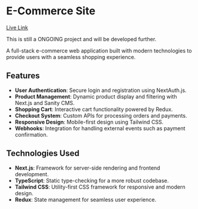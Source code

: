 # E-Commerce Site

[Live Link](https://top-shelf-market.vercel.app/)

This is still a ONGOING project and will be developed further.

A full-stack e-commerce web application built with modern technologies to provide users with a seamless shopping experience.

## Features

- **User Authentication**: Secure login and registration using NextAuth.js.
- **Product Management**: Dynamic product display and filtering with Next.js and Sanity CMS.
- **Shopping Cart**: Interactive cart functionality powered by Redux.
- **Checkout System**: Custom APIs for processing orders and payments.
- **Responsive Design**: Mobile-first design using Tailwind CSS.
- **Webhooks**: Integration for handling external events such as payment confirmation.

## Technologies Used

- **Next.js**: Framework for server-side rendering and frontend development.
- **TypeScript**: Static type-checking for a more robust codebase.
- **Tailwind CSS**: Utility-first CSS framework for responsive and modern design.
- **Redux**: State management for seamless user experience.